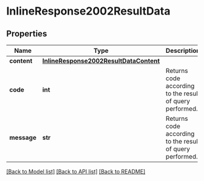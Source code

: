 # InlineResponse2002ResultData

## Properties
Name | Type | Description | Notes
------------ | ------------- | ------------- | -------------
**content** | [**InlineResponse2002ResultDataContent**](InlineResponse2002ResultDataContent.md) |  | [optional] 
**code** | **int** | Returns code according to the result of query performed. | [optional] 
**message** | **str** | Returns code according to the result of query performed. | [optional] 

[[Back to Model list]](../README.md#documentation-for-models) [[Back to API list]](../README.md#documentation-for-api-endpoints) [[Back to README]](../README.md)


